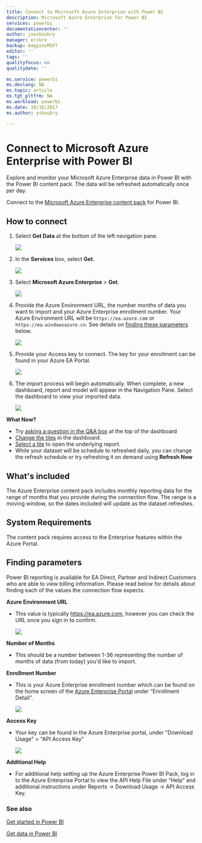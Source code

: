 ```yaml
---
title: Connect to Microsoft Azure Enterprise with Power BI
description: Microsoft Azure Enterprise for Power BI
services: powerbi
documentationcenter: ''
author: joeshoukry
manager: erikre
backup: maggiesMSFT
editor: ''
tags: ''
qualityfocus: no
qualitydate: ''

ms.service: powerbi
ms.devlang: NA
ms.topic: article
ms.tgt_pltfrm: NA
ms.workload: powerbi
ms.date: 10/16/2017
ms.author: yshoukry

---
```

# Connect to Microsoft Azure Enterprise with Power BI
Explore and monitor your Microsoft Azure Enterprise data in Power BI with the Power BI content pack. The data will be refreshed automatically once per day.

Connect to the [Microsoft Azure Enterprise content pack](https://app.powerbi.com/getdata/services/azure-enterprise) for Power BI.

## How to connect
1. Select **Get Data** at the bottom of the left navigation pane.
   
    ![](media/powerbi-content-pack-azure-enterprise/getdata.png)
2. In the **Services** box, select **Get**.
   
   ![](media/powerbi-content-pack-azure-enterprise/services.png)
3. Select **Microsoft Azure Enterprise** \> **Get**.
   
   ![](media/powerbi-content-pack-azure-enterprise/mazureenterprise.png)
4. Provide the Azure Environment URL, the number months of data you want to import and your Azure Enterprise enrollment number. Your Azure Environment URL will be `https://ea.azure.com` or `https://ea.windowsazure.cn`. See details on [finding these parameters](#FindingParams) below.
   
    ![](media/powerbi-content-pack-azure-enterprise/params.png)
5. Provide your Access key to connect. The key for your enrollment can be found in your Azure EA Portal.
   
    ![](media/powerbi-content-pack-azure-enterprise/creds.png)
6. The import process will begin automatically. When complete, a new dashboard, report and model will appear in the Navigation Pane. Select the dashboard to view your imported data.
   
   ![](media/powerbi-content-pack-azure-enterprise/dashboard.png)

**What Now?**

* Try [asking a question in the Q&A box](service-q-and-a.md) at the top of the dashboard
* [Change the tiles](service-dashboard-edit-tile.md) in the dashboard.
* [Select a tile](service-dashboard-tiles.md) to open the underlying report.
* While your dataset will be schedule to refreshed daily, you can change the refresh schedule or try refreshing it on demand using **Refresh Now**

## What's included
The Azure Enterprise content pack includes monthly reporting data for the range of months that you provide during the connection flow. The range is a moving window, so the dates included will update as the dataset refreshes.

## System Requirements
The content pack requires access to the Enterprise features within the Azure Portal.

<a name="FindingParams"></a>

## Finding parameters
Power BI reporting is available for EA Direct, Partner and Indirect Customers who are able to view billing information. Please read below for details about finding each of the values the connection flow expects.

**Azure Environment URL**

* This value is typically https://ea.azure.com, however you can check the URL once you sign in to confirm.
  
    ![](media/powerbi-content-pack-azure-enterprise/params3.png)

**Number of Months**

* This should be a number between 1-36 representing the number of months of data (from today) you'd like to import.

**Enrollment Number**

* This is your Azure Enterprise enrollment number which can be found on the home screen of the [Azure Enterprise Portal](https://ea.azure.com/) under “Enrollment Detail”.
  
    ![](media/powerbi-content-pack-azure-enterprise/params2.png)

**Access Key**

* Your key can be found in the Azure Enterprise portal, under "Download Usage" > "API Access Key"
  
    ![](media/powerbi-content-pack-azure-enterprise/creds2.png)

**Additional Help**

* For additional help setting up the Azure Enterprise Power BI Pack, log in to the Azure Enterprise Portal to view the API Help File under “Help” and additional instructions under Reports -> Download Usage -> API Access Key.

### See also
[Get started in Power BI](service-get-started.md)

[Get data in Power BI](service-get-data.md)

